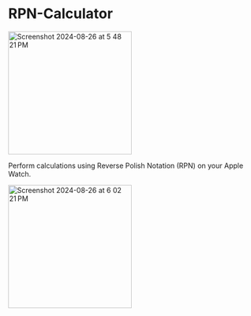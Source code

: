 # RPN-Calculator

<img height='250' alt="Screenshot 2024-08-26 at 5 48 21 PM" src="https://github.com/user-attachments/assets/7d516a9f-c965-41d0-9f14-a9365871d119">


Perform calculations using Reverse Polish Notation (RPN) on your Apple Watch.


<img height="250" alt="Screenshot 2024-08-26 at 6 02 21 PM" src="https://github.com/user-attachments/assets/483be1c9-64cf-4bda-b8dd-c4622c838c8d">
